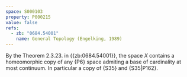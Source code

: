 ```yaml
---
space: S000103
property: P000215
value: false
refs:
  - zb: "0684.54001"
    name: General Topology (Engelking, 1989)
---
```


By the Theorem 2.3.23. in {{zb:0684.54001}}, the space $X$ contains a homeomorphic copy of any {P6} space admiting
a base of cardinality at most continuum. In particular a copy
of {S35} and {S35|P162}.
